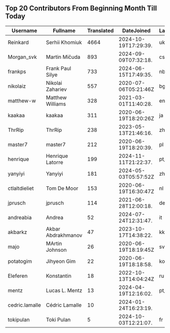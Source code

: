 ## Top 20 Contributors From Beginning Month Till Today ##
|Username|Fullname|Translated|DateJoined|Language|
|--------|--------|----------|----------|-------|
|Reinkard|Serhii Khomiuk|4664|2024-10-19T17:29:39.|uk|
|Morgan_svk|Martin Mičuda|893|2024-09-09T07:32:18.|cs|
|frankps|Frank Paul Silye|733|2024-06-15T17:49:35.|nb_NO|
|nikolaiz|Nikolai Zahariev|557|2020-07-06T05:21:46Z|bg|
|matthew-w|Matthew Williams|328|2021-03-01T11:40:28.|en_AU|
|kaakaa|kaakaa|311|2020-06-19T18:20:26Z|ja|
|ThrRip|ThrRip|238|2023-05-13T21:46:16.|zh_Hans|
|master7|master7|212|2020-06-19T18:20:39.|pl|
|henrique|Henrique Latorre|199|2024-11-11T21:22:37.|pt_BR|
|yanyiyi|Yanyiyi|181|2024-05-03T05:57:52Z|zh_Hant|
|ctlaltdieliet|Tom De Moor|153|2020-06-19T16:30:47Z|nl|
|jprusch|jprusch|114|2021-06-28T12:00:18.|de|
|andreabia|Andrea|52|2024-07-24T12:31:47.|it|
|akbarkz|Akbar Abdrakhmanov|47|2023-10-17T14:38:22.|kk|
|majo|MArtin Johnson|26|2020-06-19T18:19:45Z|sv|
|potatogim|Jihyeon Gim|22|2020-06-19T18:18:58.|ko|
|Eleferen|Konstantin|18|2022-10-13T14:04:24Z|ru|
|mentz|Lucas L. Mentz|13|2024-04-19T12:16:02.|pt_BR|
|cedric.lamalle|Cédric Lamalle|10|2024-01-24T16:23:19.||
|tokipulan|Toki Pulan|5|2024-10-03T12:21:07.|fr|
